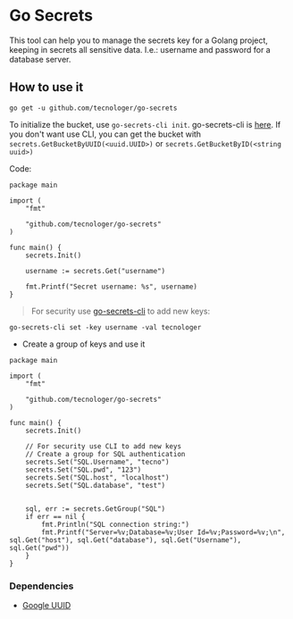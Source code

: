 # Go Secrets

This tool can help you to manage the secrets key for a Golang project, keeping in secrets all sensitive data. I.e.: username and password for a database server.

## How to use it

`go get -u github.com/tecnologer/go-secrets`

To initialize the bucket, use `go-secrets-cli init`. go-secrets-cli is [here][2]. If you don't want use CLI, you can get the bucket with `secrets.GetBucketByUUID(<uuid.UUID>)` or `secrets.GetBucketByID(<string uuid>)`

Code:

```golang
package main

import (
    "fmt"

	"github.com/tecnologer/go-secrets"
)

func main() {
	secrets.Init()

    username := secrets.Get("username")

	fmt.Printf("Secret username: %s", username)
}
```

> For security use [go-secrets-cli][2] to add new keys:

`go-secrets-cli set -key username -val tecnologer`

- Create a group of keys and use it

```golang
package main

import (
    "fmt"

	"github.com/tecnologer/go-secrets"
)

func main() {
	secrets.Init()

	// For security use CLI to add new keys
	// Create a group for SQL authentication
	secrets.Set("SQL.Username", "tecno")
	secrets.Set("SQL.pwd", "123")
	secrets.Set("SQL.host", "localhost")
	secrets.Set("SQL.database", "test")


	sql, err := secrets.GetGroup("SQL")
	if err == nil {
		fmt.Println("SQL connection string:")
		fmt.Printf("Server=%v;Database=%v;User Id=%v;Password=%v;\n", sql.Get("host"), sql.Get("database"), sql.Get("Username"), sql.Get("pwd"))
	}
}
```

### Dependencies

- [Google UUID][1]

[1]: https://pkg.go.dev/github.com/google/uuid
[2]: https://github.com/Tecnologer/go-secrets-cli

